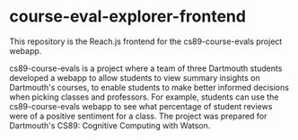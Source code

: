 # course-eval-explorer-frontend
This repository is the Reach.js frontend for the cs89-course-evals project webapp. 

cs89-course-evals is a project where a team of three Dartmouth students developed a webapp to allow students to view summary insights on Dartmouth's courses, to enable students to make better informed decisions when picking classes and professors.  For example, students can use the cs89-course-evals webapp to see what percentage of student reviews were of a positive sentiment for a class. The project was prepared for Dartmouth's CS89: Cognitive Computing with Watson.  
